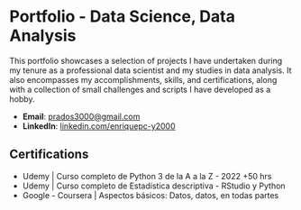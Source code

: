 # Portfolio - Data Science, Data Analysis
This portfolio showcases a selection of projects I have undertaken during my tenure as a professional data scientist and my studies in data analysis. It also encompasses my accomplishments, skills, and certifications, along with a collection of small challenges and scripts I have developed as a hobby.

- **Email**: [prados3000@gmail.com](prados3000@gmail.com)
- **LinkedIn**: [linkedin.com/enriquepc-y2000](www.linkedin.com/in/enriquepc-y2000)

## Certifications
- Udemy | Curso completo de Python 3 de la A a la Z - 2022 +50 hrs
- Udemy | Curso completo de Estadística descriptiva - RStudio y Python
- Google - Coursera | Aspectos básicos: Datos, datos, en todas partes
